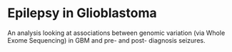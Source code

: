 # Epilepsy in Glioblastoma

An analysis looking at associations between genomic variation (via Whole Exome Sequencing) in GBM and pre- and post- diagnosis seizures.
